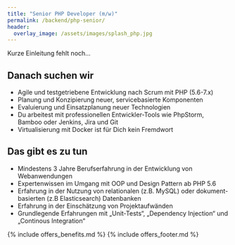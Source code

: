 ```yaml
---
title: "Senior PHP Developer (m/w)"
permalink: /backend/php-senior/
header:
  overlay_image: /assets/images/splash_php.jpg
---
```


Kurze Einleitung fehlt noch...

## Danach suchen wir

* Agile und testgetriebene Entwicklung nach Scrum mit PHP (5.6-7.x)
* Planung und Konzipierung neuer, servicebasierte Komponenten
* Evaluierung und Einsatzplanung neuer Technologien 
* Du arbeitest mit professionellen Entwickler-Tools wie PhpStorm, Bamboo oder Jenkins, Jira und Git 
* Virtualisierung mit Docker ist für Dich kein Fremdwort

## Das gibt es zu tun

* Mindestens 3 Jahre Berufserfahrung in der Entwicklung von Webanwendungen
* Expertenwissen im Umgang mit OOP und Design Pattern ab PHP 5.6
* Erfahrung in der Nutzung von relationalen (z.B. MySQL) oder dokument-basierten (z.B Elasticsearch) Datenbanken
* Erfahrung in der Einschätzung von Projektaufwänden
* Grundlegende Erfahrungen mit „Unit-Tests“, „Dependency Injection“ und „Continous Integration“

{% include offers_benefits.md %}
{% include offers_footer.md %}
